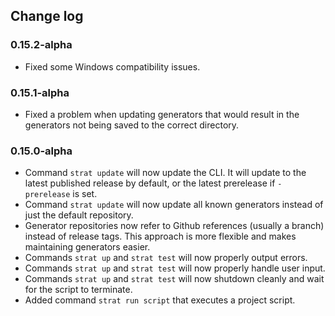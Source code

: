 ## Change log

### 0.15.2-alpha
 * Fixed some Windows compatibility issues.

### 0.15.1-alpha
 * Fixed a problem when updating generators that would result in the
   generators not being saved to the correct directory.

### 0.15.0-alpha
 * Command `strat update` will now update the CLI. It will update to the
   latest published release by default, or the latest prerelease if
   `-prerelease` is set.
 * Command `strat update` will now update all known generators instead of just
   the default repository.
 * Generator repositories now refer to Github references (usually a branch)
   instead of release tags. This approach is more flexible and makes
   maintaining generators easier.
 * Commands `strat up` and `strat test` will now properly output errors.
 * Commands `strat up` and `strat test` will now properly handle user input.
 * Commands `strat up` and `strat test` will now shutdown cleanly and wait for
   the script to terminate.
 * Added command `strat run script` that executes a project script.
